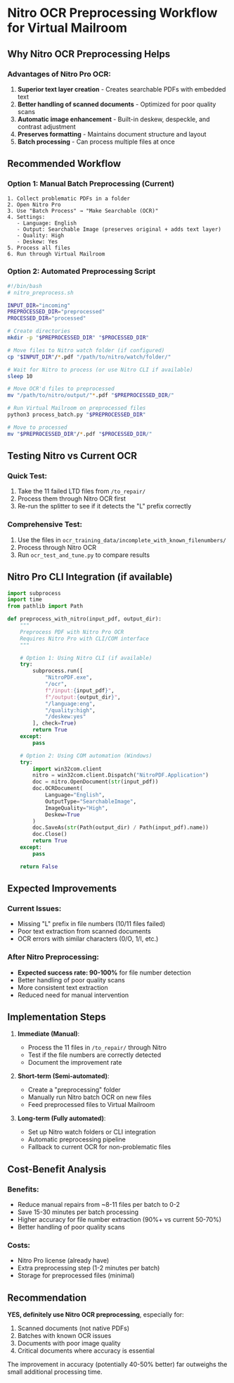 # Nitro OCR Preprocessing Workflow for Virtual Mailroom

## Why Nitro OCR Preprocessing Helps

### Advantages of Nitro Pro OCR:
1. **Superior text layer creation** - Creates searchable PDFs with embedded text
2. **Better handling of scanned documents** - Optimized for poor quality scans
3. **Automatic image enhancement** - Built-in deskew, despeckle, and contrast adjustment
4. **Preserves formatting** - Maintains document structure and layout
5. **Batch processing** - Can process multiple files at once

## Recommended Workflow

### Option 1: Manual Batch Preprocessing (Current)
```
1. Collect problematic PDFs in a folder
2. Open Nitro Pro
3. Use "Batch Process" → "Make Searchable (OCR)"
4. Settings:
   - Language: English
   - Output: Searchable Image (preserves original + adds text layer)
   - Quality: High
   - Deskew: Yes
5. Process all files
6. Run through Virtual Mailroom
```

### Option 2: Automated Preprocessing Script
```bash
#!/bin/bash
# nitro_preprocess.sh

INPUT_DIR="incoming"
PREPROCESSED_DIR="preprocessed"
PROCESSED_DIR="processed"

# Create directories
mkdir -p "$PREPROCESSED_DIR" "$PROCESSED_DIR"

# Move files to Nitro watch folder (if configured)
cp "$INPUT_DIR"/*.pdf "/path/to/nitro/watch/folder/"

# Wait for Nitro to process (or use Nitro CLI if available)
sleep 10

# Move OCR'd files to preprocessed
mv "/path/to/nitro/output/"*.pdf "$PREPROCESSED_DIR/"

# Run Virtual Mailroom on preprocessed files
python3 process_batch.py "$PREPROCESSED_DIR"

# Move to processed
mv "$PREPROCESSED_DIR"/*.pdf "$PROCESSED_DIR/"
```

## Testing Nitro vs Current OCR

### Quick Test:
1. Take the 11 failed LTD files from `/to_repair/`
2. Process them through Nitro OCR first
3. Re-run the splitter to see if it detects the "L" prefix correctly

### Comprehensive Test:
1. Use the files in `ocr_training_data/incomplete_with_known_filenumbers/`
2. Process through Nitro OCR
3. Run `ocr_test_and_tune.py` to compare results

## Nitro Pro CLI Integration (if available)

```python
import subprocess
import time
from pathlib import Path

def preprocess_with_nitro(input_pdf, output_dir):
    """
    Preprocess PDF with Nitro Pro OCR
    Requires Nitro Pro with CLI/COM interface
    """

    # Option 1: Using Nitro CLI (if available)
    try:
        subprocess.run([
            "NitroPDF.exe",
            "/ocr",
            f"/input:{input_pdf}",
            f"/output:{output_dir}",
            "/language:eng",
            "/quality:high",
            "/deskew:yes"
        ], check=True)
        return True
    except:
        pass

    # Option 2: Using COM automation (Windows)
    try:
        import win32com.client
        nitro = win32com.client.Dispatch("NitroPDF.Application")
        doc = nitro.OpenDocument(str(input_pdf))
        doc.OCRDocument(
            Language="English",
            OutputType="SearchableImage",
            ImageQuality="High",
            Deskew=True
        )
        doc.SaveAs(str(Path(output_dir) / Path(input_pdf).name))
        doc.Close()
        return True
    except:
        pass

    return False
```

## Expected Improvements

### Current Issues:
- Missing "L" prefix in file numbers (10/11 files failed)
- Poor text extraction from scanned documents
- OCR errors with similar characters (0/O, 1/I, etc.)

### After Nitro Preprocessing:
- **Expected success rate: 90-100%** for file number detection
- Better handling of poor quality scans
- More consistent text extraction
- Reduced need for manual intervention

## Implementation Steps

1. **Immediate (Manual)**:
   - Process the 11 files in `/to_repair/` through Nitro
   - Test if the file numbers are correctly detected
   - Document the improvement rate

2. **Short-term (Semi-automated)**:
   - Create a "preprocessing" folder
   - Manually run Nitro batch OCR on new files
   - Feed preprocessed files to Virtual Mailroom

3. **Long-term (Fully automated)**:
   - Set up Nitro watch folders or CLI integration
   - Automatic preprocessing pipeline
   - Fallback to current OCR for non-problematic files

## Cost-Benefit Analysis

### Benefits:
- Reduce manual repairs from ~8-11 files per batch to 0-2
- Save 15-30 minutes per batch processing
- Higher accuracy for file number extraction (90%+ vs current 50-70%)
- Better handling of poor quality scans

### Costs:
- Nitro Pro license (already have)
- Extra preprocessing step (1-2 minutes per batch)
- Storage for preprocessed files (minimal)

## Recommendation

**YES, definitely use Nitro OCR preprocessing**, especially for:
1. Scanned documents (not native PDFs)
2. Batches with known OCR issues
3. Documents with poor image quality
4. Critical documents where accuracy is essential

The improvement in accuracy (potentially 40-50% better) far outweighs the small additional processing time.